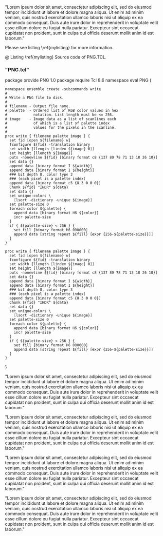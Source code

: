

"Lorem ipsum dolor sit amet, consectetur adipiscing elit, sed do eiusmod tempor
incididunt ut labore et dolore magna aliqua. Ut enim ad minim veniam, quis
nostrud exercitation ullamco laboris nisi ut aliquip ex ea commodo consequat.
Duis aute irure dolor in reprehenderit in voluptate velit esse cillum dolore eu
fugiat nulla pariatur. Excepteur sint occaecat cupidatat non proident, sunt in
culpa qui officia deserunt mollit anim id est laborum."

Please see listing \ref{mylisting} for more information.

@ Listing \ref{mylisting}
  Source code of PNG.TCL.

  ### "PNG.tcl"

  package provide PNG 1.0 
  package require Tcl 8.6 
  namespace eval PNG {

    namespace ensemble create -subcommands write
    #
    # Write a PNG file to disk.
    #
    # filename - Output file name.
    # palette  - Ordered list of RGB color values in hex 
    #            notation. List length must be <= 256.
    # image    - Image data as a list of scanlines each
    #            of which is a list of palette index
    #            values for the pixels in the scanline.
    #
    proc write { filename palette image } { 
      set fid [open ${filename} w]
      fconfigure ${fid} -translation binary
      set width [llength [lindex ${image} 0]] 
      set height [llength ${image}]
      puts -nonewline ${fid} [binary format c8 {137 80 78 71 13 10 26 10}]
      set data {}
      append data [binary format I ${width}]
      append data [binary format I ${height}]
      ### bit depth 8, color type 3
      ### (each pixel is a palette index)
      append data [binary format c5 {8 3 0 0 0}] 
      Chunk ${fid} "IHDR" ${data}
      set data {}
      set unique-colors \
        [lsort -dictionary -unique ${image}]
      set palette-size 0
      foreach color ${palette} {
        append data [binary format H6 ${color}]
        incr palette-size
      }   
      if { ${palette-size} < 256 } { 
        set fill [binary format H6 000000]
        append data [string repeat ${fill} [expr {256-${palette-size}}]]
      }   
    }

    proc write { filename palette image } { 
      set fid [open ${filename} w]
      fconfigure ${fid} -translation binary
      set width [llength [lindex ${image} 0]] 
      set height [llength ${image}]
      puts -nonewline ${fid} [binary format c8 {137 80 78 71 13 10 26 10}]
      set data {}
      append data [binary format I ${width}]
      append data [binary format I ${height}]
      ### bit depth 8, color type 3
      ### (each pixel is a palette index)
      append data [binary format c5 {8 3 0 0 0}] 
      Chunk ${fid} "IHDR" ${data}
      set data {}
      set unique-colors \
        [lsort -dictionary -unique ${image}]
      set palette-size 0
      foreach color ${palette} {
        append data [binary format H6 ${color}]
        incr palette-size
      }   
      if { ${palette-size} < 256 } { 
        set fill [binary format H6 000000]
        append data [string repeat ${fill} [expr {256-${palette-size}}]]
      }   
    }
  }


"Lorem ipsum dolor sit amet, consectetur adipiscing elit, sed do eiusmod tempor
incididunt ut labore et dolore magna aliqua. Ut enim ad minim veniam, quis
nostrud exercitation ullamco laboris nisi ut aliquip ex ea commodo consequat.
Duis aute irure dolor in reprehenderit in voluptate velit esse cillum dolore eu
fugiat nulla pariatur. Excepteur sint occaecat cupidatat non proident, sunt in
culpa qui officia deserunt mollit anim id est laborum."

"Lorem ipsum dolor sit amet, consectetur adipiscing elit, sed do eiusmod tempor
incididunt ut labore et dolore magna aliqua. Ut enim ad minim veniam, quis
nostrud exercitation ullamco laboris nisi ut aliquip ex ea commodo consequat.
Duis aute irure dolor in reprehenderit in voluptate velit esse cillum dolore eu
fugiat nulla pariatur. Excepteur sint occaecat cupidatat non proident, sunt in
culpa qui officia deserunt mollit anim id est laborum."

"Lorem ipsum dolor sit amet, consectetur adipiscing elit, sed do eiusmod tempor
incididunt ut labore et dolore magna aliqua. Ut enim ad minim veniam, quis
nostrud exercitation ullamco laboris nisi ut aliquip ex ea commodo consequat.
Duis aute irure dolor in reprehenderit in voluptate velit esse cillum dolore eu
fugiat nulla pariatur. Excepteur sint occaecat cupidatat non proident, sunt in
culpa qui officia deserunt mollit anim id est laborum."

"Lorem ipsum dolor sit amet, consectetur adipiscing elit, sed do eiusmod tempor
incididunt ut labore et dolore magna aliqua. Ut enim ad minim veniam, quis
nostrud exercitation ullamco laboris nisi ut aliquip ex ea commodo consequat.
Duis aute irure dolor in reprehenderit in voluptate velit esse cillum dolore eu
fugiat nulla pariatur. Excepteur sint occaecat cupidatat non proident, sunt in
culpa qui officia deserunt mollit anim id est laborum."

